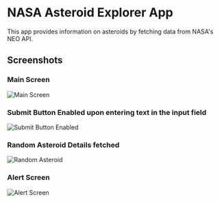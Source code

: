 # NASA Asteroid Explorer App

This app provides information on asteroids by fetching data from NASA's NEO API.

## Screenshots

### Main Screen
![Main Screen](./screenshots/Main.jpg)

### Submit Button Enabled upon entering text in the input field
![Submit Button Enabled](./screenshots/Submit.jpg)

### Random Asteroid Details fetched
![Random Asteroid](./screenshots/Random.jpg)

### Alert Screen
![Alert Screen](./screenshots/Alert.jpg)